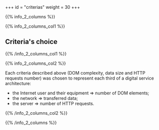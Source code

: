 +++
id = "criterias"
weight = 30
+++

{{% info_2_columns %}}

{{% info_2_columns_col1 %}}

## Criteria's choice

{{% /info_2_columns_col1 %}}

{{% info_2_columns_col2 %}}

Each criteria described above (DOM complexity, data size and HTTP requests number) was chosen to represent each third of a digital service architecture:

- the Internet user and their equipment => number of DOM elements;
- the network => transferred data;
- the server => number of HTTP requests.

{{% /info_2_columns_col2 %}}

{{% /info_2_columns %}}
